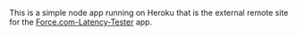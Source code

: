 This is a simple node app running on Heroku that is the external remote site 
for the [Force.com-Latency-Tester](https://github.com/TehNrd/Force.com-Latency-Tester-Node) app.